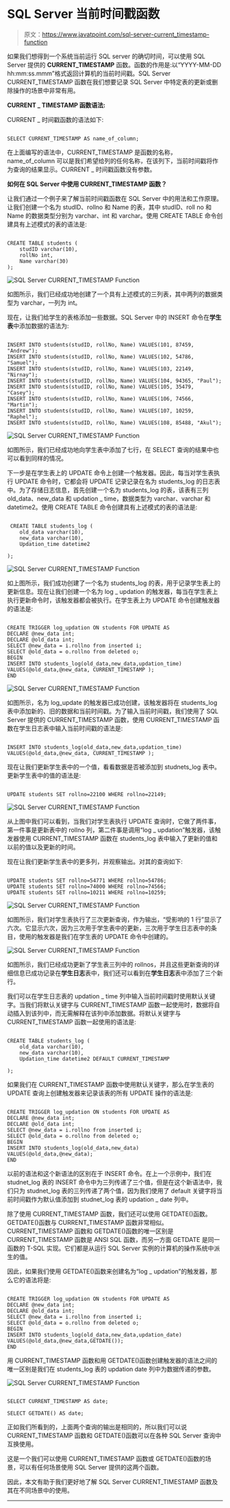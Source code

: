 # SQL Server 当前时间戳函数

> 原文：<https://www.javatpoint.com/sql-server-current_timestamp-function>

如果我们想得到一个系统当前运行 SQL server 的确切时间，可以使用 SQL Server 提供的 **CURRENT_TIMESTAMP** 函数。函数的作用是:以“YYYY-MM-DD hh:mm:ss.mmm”格式返回计算机的当前时间戳。SQL Server CURRENT_TIMESTAMP 函数在我们想要记录 SQL Server 中特定表的更新或删除操作的场景中非常有用。

**CURRENT _ TIMESTAMP 函数语法:**

CURRENT _ 时间戳函数的语法如下:

```

SELECT CURRENT_TIMESTAMP AS name_of_column;

```

在上面编写的语法中，CURRENT_TIMESTAMP 是函数的名称，name_of_column 可以是我们希望给列的任何名称，在该列下，当前时间戳将作为查询的结果显示。CURRENT _ 时间戳函数没有参数。

**如何在 SQL Server 中使用 CURRENT_TIMESTAMP 函数？**

让我们通过一个例子来了解当前时间戳函数在 SQL Server 中的用法和工作原理。让我们创建一个名为 studID、rollno 和 Name 的表，其中 studID、roll no 和 Name 的数据类型分别为 varchar、int 和 varchar。使用 CREATE TABLE 命令创建具有上述模式的表的语法是:

```

CREATE TABLE students (
	studID varchar(10),
	rollNo int,
	Name varchar(30)
);

```

![SQL Server CURRENT_TIMESTAMP Function](img/9f1aa3441a872bfaa1a9d3dee9080eac.png)

如图所示，我们已经成功地创建了一个具有上述模式的三列表，其中两列的数据类型为 varchar，一列为 int。

现在，让我们给学生的表格添加一些数据。SQL Server 中的 INSERT 命令在**学生表**中添加数据的语法为:

```

INSERT INTO students(studID, rollNo, Name) VALUES(101, 87459, "Andrew");
INSERT INTO students(studID, rollNo, Name) VALUES(102, 54786, "Samuel");
INSERT INTO students(studID, rollNo, Name) VALUES(103, 22149, "Nirnay");
INSERT INTO students(studID, rollNo, Name) VALUES(104, 94365, "Paul");
INSERT INTO students(studID, rollNo, Name) VALUES(105, 35479, "Casey");
INSERT INTO students(studID, rollNo, Name) VALUES(106, 74566, "Martin");
INSERT INTO students(studID, rollNo, Name) VALUES(107, 10259, "Raphel");
INSERT INTO students(studID, rollNo, Name) VALUES(108, 85488, "Akul");

```

![SQL Server CURRENT_TIMESTAMP Function](img/46f57f144a63c83d8f5af3e53da82f9b.png)

如图所示，我们已经成功地向学生表中添加了七行，在 SELECT 查询的结果中也可以看到同样的情况。

下一步是在学生表上的 UPDATE 命令上创建一个触发器。因此，每当对学生表执行 UPDATE 命令时，它都会将 UPDATE 记录记录在名为 students_log 的日志表中。为了存储日志信息，首先创建一个名为 students_log 的表，该表有三列 old_data、new_data 和 updation _ time，数据类型为 varchar、varchar 和 datetime2。使用 CREATE TABLE 命令创建具有上述模式的表的语法是:

```

 CREATE TABLE students_log (
	old_data varchar(10),
	new_data varchar(10),
	Updation_time datetime2

);

```

![SQL Server CURRENT_TIMESTAMP Function](img/ad6b88bed0d88311d25ac8ca9e3b04e1.png)

如上图所示，我们成功创建了一个名为 students_log 的表，用于记录学生表上的更新信息。现在让我们创建一个名为 log _ updation 的触发器，每当在学生表上执行更新命令时，该触发器都会被执行。在学生表上为 UPDATE 命令创建触发器的语法是:

```

CREATE TRIGGER log_updation ON students FOR UPDATE AS
DECLARE @new_data int;
DECLARE @old_data int;
SELECT @new_data = i.rollno from inserted i;
SELECT @old_data = o.rollno from deleted o;
BEGIN
INSERT INTO students_log(old_data,new_data,updation_time) VALUES(@old_data,@new_data, CURRENT_TIMESTAMP );
END

```

![SQL Server CURRENT_TIMESTAMP Function](img/e97974a17ec8b403f550b0332c441c74.png)

如图所示，名为 log_update 的触发器已成功创建，该触发器将在 students_log 表中添加新的、旧的数据和当前时间戳。为了输入当前时间戳，我们使用了 SQL Server 提供的 CURRENT_TIMESTAMP 函数，使用 CURRENT_TIMESTAMP 函数在学生日志表中输入当前时间戳的语法是:

```

INSERT INTO students_log(old_data,new_data,updation_time) VALUES(@old_data,@new_data, CURRENT_TIMESTAMP );

```

现在让我们更新学生表中的一个值，看看数据是否被添加到 studnets_log 表中。更新学生表中的值的语法是:

```

UPDATE students SET rollno=22100 WHERE rollno=22149;

```

![SQL Server CURRENT_TIMESTAMP Function](img/67cbcae1fa4b8abda7e4f4a70ad4cad2.png)

从上图中我们可以看到，当我们对学生表执行 UPDATE 查询时，它做了两件事，第一件事是更新表中的 rollno 列，第二件事是调用“log _ updation”触发器，该触发器使用 CURRENT_TIMESTAMP 函数在 students_log 表中输入了更新的值和以前的值以及更新的时间。

现在让我们更新学生表中的更多列，并观察输出。对其的查询如下:

```

UPDATE students SET rollno=54771 WHERE rollno=54786;
UPDATE students SET rollno=74000 WHERE rollno=74566;
UPDATE students SET rollno=10211 WHERE rollno=10259;

```

![SQL Server CURRENT_TIMESTAMP Function](img/916ae2da346fb834efd7a63caf3385ef.png)

如图所示，我们对学生表执行了三次更新查询，作为输出，“受影响的 1 行”显示了六次。它显示六次，因为三次用于学生表中的更新，三次用于学生日志表中的条目，使用的触发器是我们在学生表的 UPDATE 命令中创建的。

![SQL Server CURRENT_TIMESTAMP Function](img/05e5d7d6f5d827e821cfed28ef23b722.png)

如图所示，我们已经成功更新了学生表三列中的 rollnos，并且这些更新查询的详细信息已成功记录在**学生日志**表中，我们还可以看到在**学生日志**表中添加了三个新行。

我们可以在学生日志表的 updation _ time 列中输入当前时间戳时使用默认关键字。当我们将默认关键字与 CURRENT_TIMESTAMP 函数一起使用时，数据将自动插入到该列中，而无需解释在该列中添加数据。将默认关键字与 CURRENT_TIMESTAMP 函数一起使用的语法是:

```

CREATE TABLE students_log (
	old_data varchar(10),
	new_data varchar(10),
	Updation_time datetime2 DEFAULT CURRENT_TIMESTAMP

);

```

如果我们在 CURRENT_TIMESTAMP 函数中使用默认关键字，那么在学生表的 UPDATE 查询上创建触发器来记录该表的所有 UPDATE 操作的语法是:

```

CREATE TRIGGER log_updation ON students FOR UPDATE AS
DECLARE @new_data int;
DECLARE @old_data int;
SELECT @new_data = i.rollno from inserted i;
SELECT @old_data = o.rollno from deleted o;
BEGIN
INSERT INTO students_log(old_data,new_data) VALUES(@old_data,@new_data);
END

```

以前的语法和这个新语法的区别在于 INSERT 命令。在上一个示例中，我们在 studnet_log 表的 INSERT 命令中为三列传递了三个值，但是在这个新语法中，我们只为 studnet_log 表的三列传递了两个值，因为我们使用了 default 关键字将当前时间戳作为默认值添加到 studnet_log 表的 updation _ date 列中。

除了使用 CURRENT_TIMESTAMP 函数，我们还可以使用 GETDATE()函数。GETDATE()函数与 CURRENT_TIMESTAMP 函数非常相似。CURRENT_TIMESTAMP 函数和 GETDATE()函数的唯一区别是 CURRENT_TIMESTAMP 函数是 ANSI SQL 函数，而另一方面 GETDATE 是同一函数的 T-SQL 实现。它们都是从运行 SQL Server 实例的计算机的操作系统中派生的值。

因此，如果我们使用 GETDATE()函数来创建名为“log _ updation”的触发器，那么它的语法将是:

```

CREATE TRIGGER log_updation ON students FOR UPDATE AS
DECLARE @new_data int;
DECLARE @old_data int;
SELECT @new_data = i.rollno from inserted i;
SELECT @old_data = o.rollno from deleted o;
BEGIN
INSERT INTO students_log(old_data,new_data,updation_date) VALUES(@old_data,@new_data,GETDATE());
END

```

用 CURRENT_TIMESTAMP 函数和用 GETDATE()函数创建触发器的语法之间的唯一区别是我们在 students_log 表的 updation date 列中为数据传递的参数。

![SQL Server CURRENT_TIMESTAMP Function](img/f9c0e3a224f78925625b8ff521843534.png)

```

SELECT CURRENT_TIMESTAMP AS date;

SELECT GETDATE() AS date;

```

正如我们所看到的，上面两个查询的输出是相同的，所以我们可以说 CURRENT_TIMESTAMP 函数和 GETDATE()函数可以在各种 SQL Server 查询中互换使用。

这是一个我们可以使用 CURRENT_TIMESTAMP 函数或 GETDATE()函数的场景，可以有任何场景使用 SQL Server 提供的这两个函数。

因此，本文有助于我们更好地了解 SQL Server CURRENT_TIMESTAMP 函数及其在不同场景中的使用。

* * *